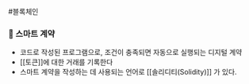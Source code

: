 #블록체인 
### 📌 스마트 계약
+ 코드로 작성된 프로그램으로, 조건이 충족되면 자동으로 실행되는 디지털 계약
+ [[토큰]]에 대한 거래를 기록한다
+ 스마트 계약을 작성하는 데 사용되는 언어로 [[솔리디티(Solidity)]] 가 있다.